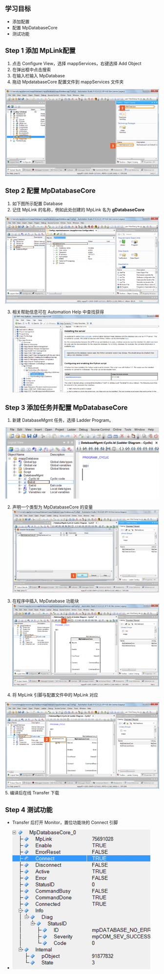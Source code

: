 ## 学习目标
- 添加配置
- 配置 MpDatabaseCore
- 测试功能
## Step 1 添加 MpLink配置
1. 点击 Configure View，选择 mappServices，右键选择 Add Object
2. 在弹出框中点击搜索
3. 在输入栏输入 MpDatabase
4. 拖动 MpdatabaseCore 配置文件到 mappServices 文件夹

![](FILES/035mappDatabase教程2_创建与数据库的连接/image-20230530082936542.png)
## Step 2 配置 MpDatabaseCore
1. 如下图所示配置 Database
2. 记住 MpLink 的名称，例如此处创建的 MpLink 名为 **gDatabaseCore**

![](FILES/035mappDatabase教程2_创建与数据库的连接/image-20230530083439476.png)

3. 相关帮助信息可在 Automation Help 中查找获得
![](FILES/035mappDatabase教程2_创建与数据库的连接/image-20230609215241042.png)

## Step 3 添加任务并配置 MpDatabaseCore
1. 新建 DatabaseMgmt 任务，选择 Ladder Program。

![](FILES/035mappDatabase教程2_创建与数据库的连接/image-20230609215346311.png)

2. 声明一个类型为 MpDatabaseCore 的变量 
![](FILES/035mappDatabase教程2_创建与数据库的连接/image-20230530083548042.png)

3. 在程序中插入 MpDatabase 功能块
![](FILES/035mappDatabase教程2_创建与数据库的连接/image-20230530083608807.png)

4. 将 MpLink 引脚与配置文件中的 MpLink 对应

![](FILES/035mappDatabase教程2_创建与数据库的连接/image-20230530083713991.png)
 5. 编译后在线 Transfer 下载
## Step 4 测试功能
- Transfer 后打开 Monitor，置位功能块的 Connect 引脚

- ![](FILES/035mappDatabase教程2_创建与数据库的连接/image-20230530084008911.png)

